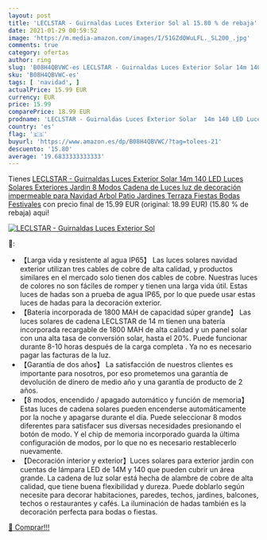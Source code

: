 ```yaml
---
layout: post
title: 'LECLSTAR - Guirnaldas Luces Exterior Sol al 15.80 % de rebaja'
date: 2021-01-29 00:59:52
image: 'https://m.media-amazon.com/images/I/51GZd0WuLFL._SL200_.jpg'
comments: true
category: ofertas
author: ring
slug: 'B08H4QBVWC-es LECLSTAR - Guirnaldas Luces Exterior Solar 14m 140 LED...'
sku: 'B08H4QBVWC-es'
tags: [ 'navidad', ]
actualPrice: 15.99 EUR
currency: EUR
price: 15.99
comparePrice: 18.99 EUR
prodname: 'LECLSTAR - Guirnaldas Luces Exterior Solar  14m 140 LED Luces Solares Exteriores Jardin 8 Modos Cadena de Luces luz de decoración impermeable para Navidad Arbol Patio Jardines Terraza  Fiestas Bodas Festivales'
country: 'es'
flag: '🇪🇸'
buyurl: 'https://www.amazon.es/dp/B08H4QBVWC/?tag=tolees-21'
descuento: '15.80'
average: '19.6833333333333'
---
```


Tienes [LECLSTAR - Guirnaldas Luces Exterior Solar  14m 140 LED Luces Solares Exteriores Jardin 8 Modos Cadena de Luces luz de decoración impermeable para Navidad Arbol Patio Jardines Terraza  Fiestas Bodas Festivales](https://www.amazon.es/dp/B08H4QBVWC/?tag=tolees-21) con precio final de  15.99 EUR (original: 18.99 EUR) (15.80 %  de rebaja) aqui!

[![LECLSTAR - Guirnaldas Luces Exterior Sol](https://m.media-amazon.com/images/I/51GZd0WuLFL._SL200_.jpg)](https://www.amazon.es/dp/B08H4QBVWC/?tag=tolees-21)

🔎:

- 【Larga vida y resistente al agua IP65】 Las luces solares navidad exterior utilizan tres cables de cobre de alta calidad, y productos similares en el mercado solo tienen dos cables de cobre. Nuestras luces de colores no son fáciles de romper y tienen una larga vida útil. Estas luces de hadas son a prueba de agua IP65, por lo que puede usar estas luces de hadas para la decoración exterior.
- 【Batería incorporada de 1800 MAH de capacidad súper grande】 Las luces solares de cadena LECLSTAR de 14 m tienen una batería incorporada recargable de 1800 MAH de alta calidad y un panel solar con una alta tasa de conversión solar, hasta el 20%. Puede funcionar durante 8-10 horas después de la carga completa . Ya no es necesario pagar las facturas de la luz.
- 【Garantía de dos años】 La satisfacción de nuestros clientes es importante para nosotros, por eso prometemos una garantía de devolución de dinero de medio año y una garantía de producto de 2 años.
- 【8 modos, encendido / apagado automático y función de memoria】 Estas luces de cadena solares pueden encenderse automáticamente por la noche y apagarse durante el día. Puede seleccionar 8 modos diferentes para satisfacer sus diversas necesidades presionando el botón de modo. Y el chip de memoria incorporado guarda la última configuración de modos, por lo que no es necesario restablecerlo nuevamente.
- 【Decoración interior y exterior】Luces solares para exterior jardin con cuentas de lámpara LED de 14M y 140 que pueden cubrir un área grande. La cadena de luz solar está hecha de alambre de cobre de alta calidad, que tiene buena flexibilidad y dureza. Puede doblarlo según necesite para decorar habitaciones, paredes, techos, jardines, balcones, techos o restaurantes y cafés. La iluminación de hadas también es la decoración perfecta para bodas o fiestas.

[🛒 Comprar!!!](https://www.amazon.es/dp/B08H4QBVWC/?tag=tolees-21)
